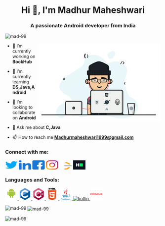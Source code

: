 <h1 align="center">Hi 👋, I'm Madhur Maheshwari </h1>
<h3 align="center">A passionate Android developer from India</h3>

<p align="left"> <img src="https://komarev.com/ghpvc/?username=mad-99&label=Profile%20views&color=0e75b6&style=flat" alt="mad-99" /> </p>
<img align="right" alt="Coding" width="400" src="programmer.gif">

- 🔭 I’m currently working on **BookHub**

- 🌱 I’m currently learning **DS,Java,Android**

- 👯 I’m looking to collaborate on **Android**

- 💬 Ask me about **C,Java**

- 📫 How to reach me **Madhurmaheshwari1999@gmail.com**

<h3 align="left">Connect with me:</h3>
<p align="left">
<a href="https://twitter.com/madhurm65338810" target="blank"><img align="center" src="twitter.svg" alt="madhurm65338810" height="30" width="40" /></a>
<a href="https://linkedin.com/in/https://www.linkedin.com/in/madhur-maheshwari-8b252418b" target="blank"><img align="center" src="linkedin.svg" alt="https://www.linkedin.com/in/madhur-maheshwari-8b252418b" height="30" width="40" /></a>
<a href="https://www.facebook.com/madhur.maheshwari.02/" target="blank"><img align="center" src="facebook.svg" alt="madhur maheshwari" height="30" width="40" /></a>
<a href="https://www.instagram.com/maheshwari_madhur_20/" target="blank"><img align="center" src="instagram.svg" alt="madhur_maheshwari_20" height="30" width="40" /></a>
<a href="https://leetcode.com/mad99/" target="blank"><img align="center" src="leetcode.svg" alt="mad99" height="30" width="40" /></a>
  <a href="https://www.hackerrank.com/madhur_2022mca11" target="blank"><img align="center" src="hackerrank.svg" alt="madhur" height="30" width="40" /></a>
</p>

<h3 align="left">Languages and Tools:</h3>
<p align="left"> <a href="https://developer.android.com" target="_blank"> <img src="https://raw.githubusercontent.com/devicons/devicon/master/icons/android/android-original-wordmark.svg" alt="android" width="40" height="40"/> </a> <a href="https://www.cprogramming.com/" target="_blank"> <img src="https://raw.githubusercontent.com/devicons/devicon/master/icons/c/c-original.svg" alt="c" width="40" height="40"/> </a> <a href="https://www.w3schools.com/cpp/" target="_blank"> <img src="https://raw.githubusercontent.com/devicons/devicon/master/icons/cplusplus/cplusplus-original.svg" alt="cplusplus" width="40" height="40"/> </a> <a href="https://www.w3.org/html/" target="_blank"> <img src="https://raw.githubusercontent.com/devicons/devicon/master/icons/html5/html5-original-wordmark.svg" alt="html5" width="40" height="40"/> </a> <a href="https://www.java.com" target="_blank"> <img src="https://raw.githubusercontent.com/devicons/devicon/master/icons/java/java-original.svg" alt="java" width="40" height="40"/> </a> <a href="https://kotlinlang.org" target="_blank"> <img src="https://www.vectorlogo.zone/logos/kotlinlang/kotlinlang-icon.svg" alt="kotlin" width="40" height="40"/> </a> <a href="https://www.oracle.com/" target="_blank"> <img src="https://raw.githubusercontent.com/devicons/devicon/master/icons/oracle/oracle-original.svg" alt="oracle" width="40" height="40"/> </a> </p>

<p><img align="left" src="https://github-readme-stats.vercel.app/api/top-langs?username=mad-99&show_icons=true&locale=en&layout=compact" alt="mad-99" /></p>

<p>&nbsp;<img align="center" src="https://github-readme-stats.vercel.app/api?username=mad-99&show_icons=true&locale=en" alt="mad-99" /></p>

<p><img align="center" src="https://github-readme-streak-stats.herokuapp.com/?user=mad-99&" alt="mad-99" /></p>

